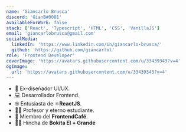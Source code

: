 ```yaml
---
name: 'Giancarlo Brusca'
discord: 'GianB#0001'
availableForWork: false
stack: ['React', 'Typescript', 'HTML', 'CSS', 'VanillaJS']
email: 'giancarlobrusca@gmail.com'
socialMedia:
  linkedIn: 'https://www.linkedin.com/in/giancarlo-brusca/'
  github: 'https://github.com/giancarlol'
role: 'Frontend Developer'
coverImage: 'https://avatars.githubusercontent.com/u/33439343?v=4'
ogImage:
  url: 'https://avatars.githubusercontent.com/u/33439343?v=4'
---
```


- 🎨 Ex-diseñador UI/UX.
- 💻 Desarrollador Frontend.
- 🤓 Entusiasta de ⚛**ReactJS**.
- 👨‍🏫 Profesor y eterno estudiante.
- 💚 Miembro del **FrontendCafé**.
- 💛💙 Hincha de **Bokita El + Grande**
